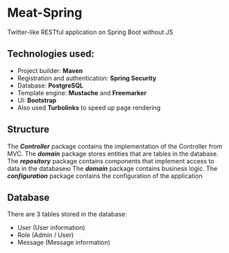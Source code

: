 # Meat-Spring
Twitter-like RESTful application on Spring Boot without JS

## Technologies used:
- Project builder: **Maven**
- Registration and authentication: **Spring Security**
- Database: **PostgreSQL**
- Template engine: **Mustache** and  **Freemarker**
- UI: **Bootstrap**
- Also used **Turbolinks** to speed up page rendering

## Structure 
The **_Controller_** package contains the implementation of the Controller from MVС.
The **_domain_** package stores entities that are tables in the database.
The **_repository_** package contains components that implement access to data in the databaseю
The **_domain_** package contains business logic.
The **_configuration_** package contains the configuration of the application

## Database
There are 3 tables stored in the database:
- User (User information)
- Role (Admin / User)
- Message (Message information)
